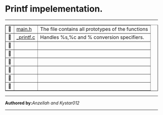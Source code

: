 <html>
<body>
<h1>
Printf impelementation.
</h1>
 <hr>
<p>
<table border="1">
<tr><td>&#128204;</td><td><a href=" ">main.h</a></td> <td>The file contains all prototypes of the functions</td></tr>
<tr><td>&#128204;</td><td><a href=" ">_printf.c</a></td><td>Handles %s,%c and % conversion specifiers.</td></tr>
<tr><td>&#128204;</td><td><a href=""></a></    td> <td></td></tr>
<tr><td>&#128204;</td><td><a href=" "></a></    td> <td></td></tr>
<tr><td>&#128204;</td><td><a href=" "></a></    td> <td></td></tr>
<tr><td>&#128204;</td><td><a href=" "></a></    td> <td></td></tr>
<tr><td>&#128204;</td><td><a href=" "></a></    td> <td></td></tr>
<tr><td>&#128204;</td><td><a href=" "></a></    td> <td></td></tr>
</table>
</p>
<hr>
<footer>
<p><b>Authored by:</b><em>Anzellah and Kystar012</em></p>
<hr>
</footer>
</body>
</html> 

